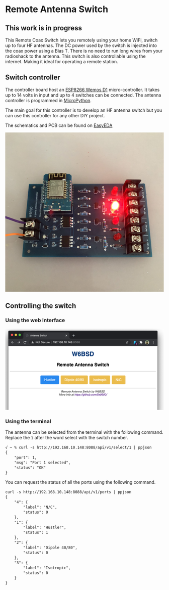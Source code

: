 # Remote Antenna Switch

## This work is in progress

This Remote Coax Switch lets you remotely using your home WiFi, switch
up to four HF antennas. The DC power used by the switch is injected
into the coax power using a Bias T. There is no need to run long wires
from your radioshack to the antenna. This switch is also controllable
using the internet. Making it ideal for operating a remote station.

## Switch controller

The controller board host an [ESP8266 Wemos D1][1]
micro-controller. It takes up to 14 volts in input and up to 4
switches can be connected. The antenna controller is programmed in
[MicroPython][2].

The main goal for this controller is to develop an HF antenna switch
but you can use this controller for any other DIY project.

The schematics and PCB can be found on [EasyEDA][3]

![First prototype](misc/IMG_0680.JPG)

## Controlling the switch

### Using the web Interface

![First prototype](misc/ASWeb.png)

### Using the terminal

The antenna can be selected from the terminal with the following command.
Replace the `1` after the word select with the switch number.

    √ ~ % curl -s http://192.168.10.148:8088/api/v1/select/1 | ppjson
    {
        "port": 1,
        "msg": "Port 1 selected",
        "status": "OK"
    }

You can request the status of all the ports using the following command.

    curl -s http://192.168.10.148:8088/api/v1/ports | ppjson
    {
        "4": {
            "label": "N/C",
            "status": 0
        },
        "1": {
            "label": "Hustler",
            "status": 1
        },
        "2": {
            "label": "Dipole 40/80",
            "status": 0
        },
        "3": {
            "label": "Isotropic",
            "status": 0
        }
    }



[1]: https://docs.wemos.cc/en/latest/d1/d1_mini.html
[2]: https://micropython.org
[3]: https://easyeda.com/W6BSD/antennaswitch

